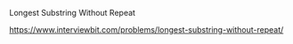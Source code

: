 Longest Substring Without Repeat

https://www.interviewbit.com/problems/longest-substring-without-repeat/

